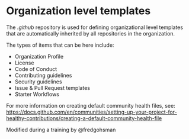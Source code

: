 # Organization level templates

The _.github_ repository is used for defining organizational level templates that are automatically inherited by all repositories in the organization.

The types of items that can be here include:

* Organization Profile
* License
* Code of Conduct
* Contributing guidelines
* Security guidelines
* Issue & Pull Request templates
* Starter Workflows

For more information on creating default community health files, see: 
https://docs.github.com/en/communities/setting-up-your-project-for-healthy-contributions/creating-a-default-community-health-file

Modified during a training by @fredgohsman
